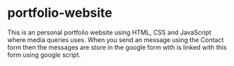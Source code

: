 # portfolio-website
This is an personal portfolio website using HTML, CSS and JavaScript where media queries uses. When you send an message using the Contact form then the messages are store in the google form with is linked with this form using google script.
